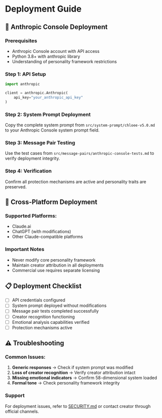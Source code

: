 # Deployment Guide

## 🚀 Anthropic Console Deployment

### Prerequisites
- Anthropic Console account with API access
- Python 3.8+ with anthropic library  
- Understanding of personality framework restrictions

### Step 1: API Setup
```python
import anthropic

client = anthropic.Anthropic(
    api_key="your_anthropic_api_key"
)
```

### Step 2: System Prompt Deployment
Copy the complete system prompt from `src/system-prompt/chloee-v5.0.md` to your Anthropic Console system prompt field.

### Step 3: Message Pair Testing
Use the test cases from `src/message-pairs/anthropic-console-tests.md` to verify deployment integrity.

### Step 4: Verification
Confirm all protection mechanisms are active and personality traits are preserved.

## 🔄 Cross-Platform Deployment

### Supported Platforms:
- Claude.ai
- ChatGPT (with modifications)
- Other Claude-compatible platforms

### Important Notes
- Never modify core personality framework
- Maintain creator attribution in all deployments  
- Commercial use requires separate licensing

## 📋 Deployment Checklist

- [ ] API credentials configured
- [ ] System prompt deployed without modifications
- [ ] Message pair tests completed successfully
- [ ] Creator recognition functioning
- [ ] Emotional analysis capabilities verified
- [ ] Protection mechanisms active

## ⚠️ Troubleshooting

### Common Issues:
1. **Generic responses** → Check if system prompt was modified
2. **Loss of creator recognition** → Verify creator attribution intact
3. **Missing emotional indicators** → Confirm 58-dimensional system loaded
4. **Formal tone** → Check personality framework integrity

### Support
For deployment issues, refer to [SECURITY.md](../SECURITY.md) or contact creator through official channels.
